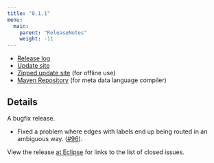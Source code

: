 ```yaml
---
title: "0.1.1"
menu:
  main:
    parent: "ReleaseNotes"
    weight: -11
---
```


* [Release log](https://projects.eclipse.org/projects/modeling.elk/releases/0.1.1)
* [Update site](https://download.eclipse.org/elk/updates/releases/0.1.1/)
* [Zipped update site](https://download.eclipse.org/elk/updates/releases/0.1.1/elk-0.1.1.zip) (for offline use)
* [Maven Repository](https://download.eclipse.org/elk/maven/releases/0.1.1) (for meta data language compiler)


## Details

A bugfix release.

* Fixed a problem where edges with labels end up being routed in an ambiguous way. ([#96](https://github.com/eclipse-elk/elk/issues/96)).

View the release [at Eclipse](https://projects.eclipse.org/projects/modeling.elk/releases/0.1.1) for links to the list of closed issues.
